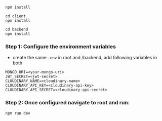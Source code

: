 ```
npm install

cd client
npm install

cd backend
npm install
```

### Step 1: Configure the environment variables

- create the same `.env` in root and /backend, add following variables in both

```
MONGO_URI=<your-mongo-uri>
JWT_SECRET=<jwt-secret>
CLOUDINARY_NAME=<cloudinary-name>
CLOUDINARY_API_KEY=<cloudinary-api-key>
CLOUDINARY_API_SECRET=<cloudinary-api-secret>

```

### Step 2: Once configured navigate to root and run:

```
npm run dev
```
